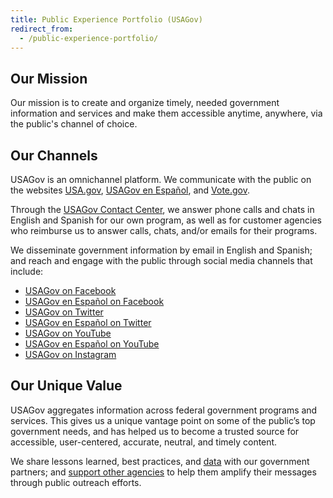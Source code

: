 ```yaml
---
title: Public Experience Portfolio (USAGov)
redirect_from:
  - /public-experience-portfolio/
---
```


## Our Mission

Our mission is to create and organize timely, needed government information and
services and make them accessible anytime, anywhere, via the public's channel of
choice.

## Our Channels

USAGov is an omnichannel platform. We communicate with the public on the
websites [USA.gov](https://www.usa.gov/),
[USAGov en Español](https://www.usa.gov/espanol/), and
[Vote.gov](https://vote.gov/).

Through the [USAGov Contact Center](https://www.usa.gov/contact), we answer
phone calls and chats in English and Spanish for our own program, as well as for
customer agencies who reimburse us to answer calls, chats, and/or emails for
their programs.

We disseminate government information by email in English and Spanish; and reach
and engage with the public through social media channels that include:

- [USAGov on Facebook](https://www.facebook.com/USAGov/)
- [USAGov en Español on Facebook](https://www.facebook.com/USAGovEspanol/)
- [USAGov on Twitter](https://twitter.com/USAGov)
- [USAGov en Español on Twitter](https://twitter.com/usagovespanol/)
- [USAGov on YouTube](https://www.youtube.com/usagov1)
- [USAGov en Español on YouTube](https://www.youtube.com/USAgovespanol)
- [USAGov on Instagram](https://www.instagram.com/usagov/)

## Our Unique Value

USAGov aggregates information across federal government programs and services.
This gives us a unique vantage point on some of the public’s top government
needs, and has helped us to become a trusted source for accessible,
user-centered, accurate, neutral, and timely content.

We share lessons learned, best practices, and
[data](https://www.usa.gov/website-analytics) with our government partners; and
[support other agencies](https://connect.usa.gov/digital-toolkit-ready-to-work)
to help them amplify their messages through public outreach efforts.
